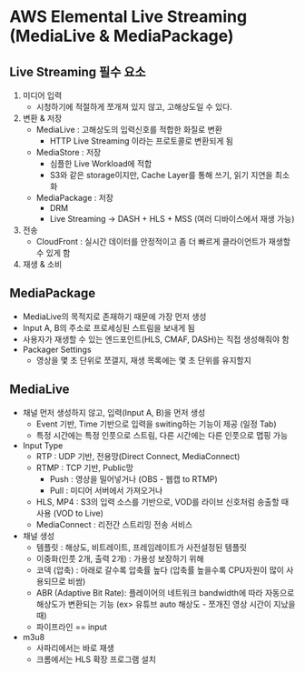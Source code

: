 # AWS Elemental Live Streaming (MediaLive & MediaPackage)

## Live Streaming 필수 요소

1. 미디어 입력
   - 시청하기에 적절하게 쪼개져 있지 않고, 고해상도일 수 있다.
2. 변환 & 저장
   - MediaLive : 고해상도의 입력신호를 적합한 화질로 변환
     - HTTP Live Streaming 이라는 프로토콜로 변환되게 됨
   - MediaStore : 저장
     - 심플한 Live Workload에 적합
     - S3와 같은 storage이지만, Cache Layer를 통해 쓰기, 읽기 지연을 최소화
   - MediaPackage : 저장
     - DRM
     - Live Streaming -> DASH + HLS + MSS (여러 디바이스에서 재생 가능)
3. 전송
   - CloudFront : 실시간 데이터를 안정적이고 좀 더 빠르게 클라이언트가 재생할 수 있게 함
4. 재생 & 소비

## MediaPackage

- MediaLive의 목적지로 존재하기 때문에 가장 먼저 생성
- Input A, B의 주소로 프로세싱된 스트림을 보내게 됨
- 사용자가 재생할 수 있는 엔드포인트(HLS, CMAF, DASH)는 직접 생성해줘야 함
- Packager Settings
  - 영상을 몇 초 단위로 쪼갤지, 재생 목록에는 몇 초 단위를 유지할지

## MediaLive

- 채널 먼저 생성하지 않고, 입력(Input A, B)을 먼저 생성
  - Event 기반, Time 기반으로 입력을 switing하는 기능이 제공 (일정 Tab)
  - 특정 시간에는 특정 인풋으로 스트림, 다른 시간에는 다른 인풋으로 맵핑 가능
- Input Type
  - RTP : UDP 기반, 전용망(Direct Connect, MediaConnect)
  - RTMP : TCP 기반, Public망
    - Push : 영상을 밀어넣거나 (OBS - 웹캡 to RTMP)
    - Pull : 미디어 서버에서 가져오거나
  - HLS, MP4 : S3의 입력 소스를 기반으로, VOD를 라이브 신호처럼 송출할 때 사용 (VOD to Live)
  - MediaConnect : 리전간 스트리밍 전송 서비스
- 채널 생성
  - 템플릿 : 해상도, 비트레이트, 프레임레이트가 사전설정된 템플릿
  - 이중화(인풋 2개, 출력 2개) : 가용성 보장하기 위해
  - 코덱 (압축) : 아래로 갈수록 압축률 높다 (압축률 높을수록 CPU자원이 많이 사용되므로 비쌈)
  - ABR (Adaptive Bit Rate): 플레이어의 네트워크 bandwidth에 따라 자동으로 해상도가 변환되는 기능 (ex> 유튜브 auto 해상도 - 쪼개진 영상 시간이 지났을 때)
  - 파이프라인 == input
- m3u8
  - 사파리에서는 바로 재생
  - 크롬에서는 HLS 확장 프로그램 설치
